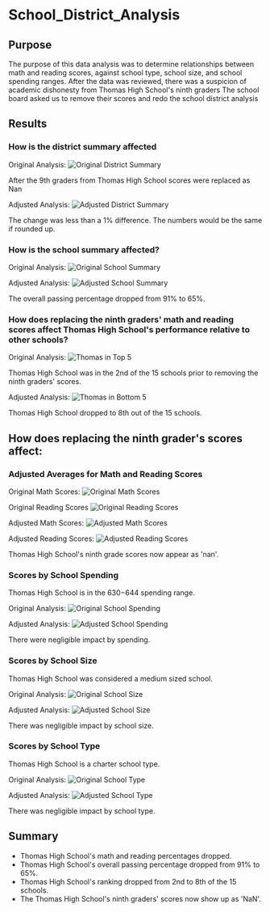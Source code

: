 # School_District_Analysis

## Purpose

The purpose of this data analysis was to determine relationships between math and reading scores, against school type, school size, and school spending ranges.
After the data was reviewed, there was a suspicion of academic dishonesty from Thomas High School's ninth graders
The school board asked us to remove their scores and redo the school district analysis

## Results

### How is the district summary affected

Original Analysis:
![Original District Summary](Resources/original_district_summary.png)

After the 9th graders from Thomas High School scores were replaced as Nan

Adjusted Analysis:
![Adjusted District Summary](Resources/adjusted_district_summary.png)

The change was less than a 1% difference. The numbers would be the same if rounded up.

### How is the school summary affected?

Original Analysis:
![Original School Summary](Resources/original_THS_school_summary.png)

Adjusted Analysis:
![Adjusted School Summary](Resources/adjusted_THS_school_summary.png)

The overall passing percentage dropped from 91% to 65%.

### How does replacing the ninth graders' math and reading scores affect Thomas High School's performance relative to other schools?

Original Analysis:
![Thomas in Top 5](Resources/original_top_five.png)

Thomas High School was in the 2nd of the 15 schools prior to removing the ninth graders' scores.

Adjusted Analysis:
![Thomas in Bottom 5](Resources/adjusted_bottom_five.png)

Thomas High School dropped to 8th out of the 15 schools.

## How does replacing the ninth grader's scores affect:

### Adjusted Averages for Math and Reading Scores

Original Math Scores:
![Original Math Scores](Resources/original_math_scores.png)

Original Reading Scores
![Original Reading Scores](Resources/original_reading_scores.png)

Adjusted Math Scores:
![Adjusted Math Scores](Resources/adjusted_math_scores.png)

Adjusted Reading Scores:
![Adjusted Reading Scores](Resources/adjusted_reading_scores.png)

Thomas High School's ninth grade scores now appear as 'nan'.

### Scores by School Spending

Thomas High School is in the $630-$644 spending range.

Original Analysis:
![Original School Spending](Resources/original_school_spending.png)

Adjusted Analysis:
![Adjusted School Spending](Resources/adjusted_school_spending.png)

There were negligible impact by spending.

### Scores by School Size

Thomas High School was considered a medium sized school.

Original Analysis:
![Original School Size](Resources/original_school_size.png)

Adjusted Analysis:
![Adjusted School Size](Resources/adjusted_school_size.png)

There was negligible impact by school size.

### Scores by School Type

Thomas High School is a charter school type.

Original Analysis:
![Original School Type](Resources/original_school_type.png)

Adjusted Analysis:
![Adjusted School Type](Resources/adjusted_school_type.png)

There was negligible impact by school type.

## Summary

- Thomas High School's math and reading percentages dropped.
- Thomas High School's overall passing percentage dropped from 91% to 65%.
- Thomas High School's ranking dropped from 2nd to 8th of the 15 schools.
- The Thomas High School's ninth graders' scores now show up as 'NaN'.

